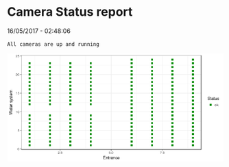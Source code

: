 Camera Status report
================
16/05/2017 - 02:48:06

    All cameras are up and running

![](camreport_files/figure-markdown_github/unnamed-chunk-2-1.png)
